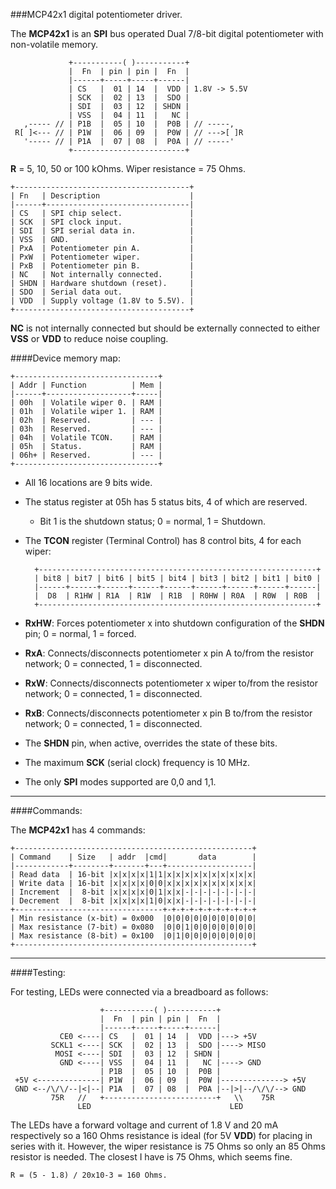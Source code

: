###MCP42x1 digital potentiometer driver.

The **MCP42x1** is an **SPI** bus operated Dual 7/8-bit digital potentiometer with non-volatile memory.

                 +-----------( )-----------+
                 |  Fn  | pin | pin |  Fn  |
                 |------+-----+-----+------|
                 | CS   |  01 | 14  |  VDD | 1.8V -> 5.5V
                 | SCK  |  02 | 13  |  SDO |
                 | SDI  |  03 | 12  | SHDN |
                 | VSS  |  04 | 11  |   NC |
       ,----- // | P1B  |  05 | 10  |  P0B | // -----,
     R[ ]<--- // | P1W  |  06 | 09  |  P0W | // --->[ ]R
       '----- // | P1A  |  07 | 08  |  P0A | // -----'
                 +-------------------------+

**R** = 5, 10, 50 or 100 kOhms. Wiper resistance = 75 Ohms.

    +---------------------------------------+
    | Fn   | Description                    |
    |------+--------------------------------|
    | CS   | SPI chip select.               |
    | SCK  | SPI clock input.               |
    | SDI  | SPI serial data in.            |
    | VSS  | GND.                           |
    | PxA  | Potentiometer pin A.           |
    | PxW  | Potentiometer wiper.           |
    | PxB  | Potentiometer pin B.           |
    | NC   | Not internally connected.      |
    | SHDN | Hardware shutdown (reset).     |
    | SDO  | Serial data out.               |
    | VDD  | Supply voltage (1.8V to 5.5V). |
    +---------------------------------------+

**NC** is not internally connected but should be externally connected to either **VSS** or **VDD** to reduce noise coupling.

####Device memory map:

    +--------------------------------+
    | Addr | Function          | Mem |
    |------+-------------------+-----|
    | 00h  | Volatile wiper 0. | RAM |
    | 01h  | Volatile wiper 1. | RAM |
    | 02h  | Reserved.         | --- |
    | 03h  | Reserved.         | --- |
    | 04h  | Volatile TCON.    | RAM |
    | 05h  | Status.           | RAM |
    | 06h+ | Reserved.         | --- |
    +--------------------------------+

* All 16 locations are 9 bits wide.
* The status register at 05h has 5 status bits, 4 of which are reserved.
  * Bit 1 is the shutdown status; 0 = normal, 1 = Shutdown.
* The **TCON** register (Terminal Control) has 8 control bits, 4 for each wiper:

        +--------------------------------------------------------------+
        | bit8 | bit7 | bit6 | bit5 | bit4 | bit3 | bit2 | bit1 | bit0 |
        |------+------+------+------+------+------+------+------+------|
        |  D8  | R1HW | R1A  | R1W  | R1B  | R0HW | R0A  | R0W  | R0B  |
        +--------------------------------------------------------------+

* **RxHW**: Forces potentiometer x into shutdown configuration of the **SHDN** pin; 0 = normal, 1 = forced.
* **RxA**: Connects/disconnects potentiometer x pin A to/from the resistor network; 0 = connected, 1 = disconnected.
* **RxW**: Connects/disconnects potentiometer x wiper to/from the resistor network; 0 = connected, 1 = disconnected. 
* **RxB**: Connects/disconnects potentiometer x pin B to/from the resistor network; 0 = connected, 1 = disconnected.

* The **SHDN** pin, when active, overrides the state of these bits.
* The maximum **SCK** (serial clock) frequency is 10 MHz.
* The only **SPI** modes supported are 0,0 and 1,1.

---
####Commands:

The **MCP42x1** has 4 commands:

    +-----------------------------------------------------+
    | Command    | Size   | addr  |cmd|       data        |
    |------------+--------+-------+---+-------------------|
    | Read data  | 16-bit |x|x|x|x|1|1|x|x|x|x|x|x|x|x|x|x|
    | Write data | 16-bit |x|x|x|x|0|0|x|x|x|x|x|x|x|x|x|x|
    | Increment  |  8-bit |x|x|x|x|0|1|x|x|-|-|-|-|-|-|-|-|
    | Decrement  |  8-bit |x|x|x|x|1|0|x|x|-|-|-|-|-|-|-|-|
    +---------------------------------+-+-+-+-+-+-+-+-+-+-+
    | Min resistance (x-bit) = 0x000  |0|0|0|0|0|0|0|0|0|0|
    | Max resistance (7-bit) = 0x080  |0|0|1|0|0|0|0|0|0|0|
    | Max resistance (8-bit) = 0x100  |0|1|0|0|0|0|0|0|0|0|
    +-----------------------------------------------------+

---
####Testing:

For testing, LEDs were connected via a breadboard as follows:

                        +-----------( )-----------+
                        |  Fn  | pin | pin |  Fn  |
                        |------+-----+-----+------|
               CE0 <----| CS   |  01 | 14  |  VDD |---> +5V
             SCKL1 <----| SCK  |  02 | 13  |  SDO |----> MISO
              MOSI <----| SDI  |  03 | 12  | SHDN |
               GND <----| VSS  |  04 | 11  |   NC |----> GND
                        | P1B  |  05 | 10  |  P0B |
     +5V <--------------| P1W  |  06 | 09  |  P0W |--------------> +5V
     GND <--/\/\/--|<|--| P1A  |  07 | 08  |  P0A |--|>|--/\/\/--> GND
             75R   //   +-------------------------+   \\    75R
                   LED                               LED

The LEDs have a forward voltage and current of 1.8 V and 20 mA respectively so a 160 Ohms resistance is ideal (for 5V **VDD**) for placing in series with it. However, the wiper resistance is 75 Ohms so only an 85 Ohms resistor is needed. The closest I have is 75 Ohms, which seems fine.

    R = (5 - 1.8) / 20x10-3 = 160 Ohms.
